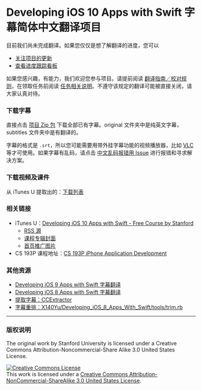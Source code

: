 # Developing iOS 10 Apps with Swift 字幕简体中文翻译项目

目前我们尚未完成翻译。如果您仅仅是想了解翻译的进度，您可以

- [关注项目的更新](https://github.com/ApolloZhu/Developing-iOS-10-Apps-with-Swift/subscription)
- [查看进度跟踪看板](https://github.com/ApolloZhu/Developing-iOS-10-Apps-with-Swift/projects/1)

如果您感兴趣，有能力，我们欢迎您参与项目。请提前阅读 [翻译指南／校对规则](./translation-instructions.md)，在领取任务前阅读 [任务相关说明](https://github.com/ApolloZhu/Developing-iOS-10-Apps-with-Swift/issues/2)。不遵守该规定的翻译可能被直接关闭，请大家认真对待。

### 下载字幕

直接点击 [项目 Zip 包](https://github.com/ApolloZhu/Developing-iOS-10-Apps-with-Swift/archive/master.zip) 下载全部已有字幕。original 文件夹中是纯英文字幕，subtitles 文件夹中是有翻译的。

字幕的格式是 `.srt`，所以您可能需要用带外挂字幕功能的视频播放器，比如 [VLC](http://www.videolan.org/vlc/index.html) 等才可使用。如果字幕有乱码，请点击 [中文乱码报错用 Issue](https://github.com/x140yu/Developing_iOS_8_Apps_With_Swift/issues/131) 进行报错和寻求解决方案。

### 下载视频及课件

从 iTunes U 提取出的：[下载列表](./tools/download.md)

### 相关链接

- iTunes U：[Developing iOS 10 Apps with Swift - Free Course by Stanford](https://itunes.apple.com/us/course/developing-ios-10-apps-with-swift/id1198467120)
	- [RSS 源](https://itunesu.itunes.apple.com/WebObjects/LZDirectory.woa/ra/directory/courses/1198467120/feed)
	- [课程专辑封面](http://a2.mzstatic.com/us/r30/CobaltPublic122/v4/6b/66/d0/6b66d0af-d47f-37d6-9993-9c5237401a49/d3_64_2x.png)
	- [首页推广图片](http://a2.mzstatic.com/us/r30/Features122/v4/79/cb/ce/79cbce27-b961-9dfb-f044-21686543edf8/flowcase_1360_520_2x.jpeg)
- CS 193P 课程地址：[CS 193P iPhone Application Development](http://web.stanford.edu/class/cs193p/cgi-bin/drupal/)

### 其他资源

- [Developing iOS 9 Apps with Swift 字幕翻译](https://github.com/SwiftGGTeam/Developing-iOS-9-Apps-with-Swift)
- [Developing iOS 8 Apps with Swift 字幕翻译](https://github.com/X140Yu/Developing_iOS_8_Apps_With_Swift)
- [提取字幕：CCExtractor](https://www.ccextractor.org/)
- [字幕重排：X140Yu/Developing_iOS_8_Apps_With_Swift/tools/trim.rb](https://github.com/X140Yu/Developing_iOS_8_Apps_With_Swift/blob/master/tools/trim.rb)

----

### 版权说明

The original work by Stanford University is licensed under a Creative Commons Attribution-Noncommercial-Share Alike 3.0 United States License.

<a rel="license" href="http://creativecommons.org/licenses/by-nc-sa/3.0/us/"><img alt="Creative Commons License" style="border-width:0" src="https://i.creativecommons.org/l/by-nc-sa/3.0/us/88x31.png" /></a><br />This work is licensed under a <a rel="license" href="http://creativecommons.org/licenses/by-nc-sa/3.0/us/">Creative Commons Attribution-NonCommercial-ShareAlike 3.0 United States License</a>.
